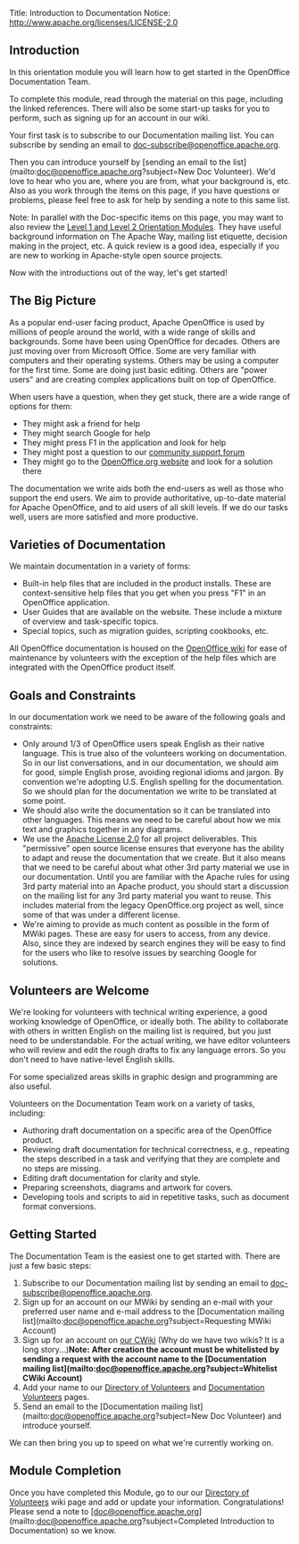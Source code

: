 Title:     Introduction to Documentation
Notice: http://www.apache.org/licenses/LICENSE-2.0

## Introduction

In this orientation module you will learn how to get started in the OpenOffice Documentation Team.

To complete this module, read through the material on this page, including the linked references. There will also be some start-up tasks for you to perform, such as signing up for an account in our wiki.

Your first task is to subscribe to our Documentation mailing list. You can subscribe by sending an email to [doc-subscribe@openoffice.apache.org](mailto:doc-subscribe@openoffice.apache.org).

Then you can introduce yourself by [sending an email to the list](mailto:doc@openoffice.apache.org?subject=New Doc Volunteer). We'd love to hear who you are, where you are from, what your background is, etc. Also as you work through the items on this page, if you have questions or problems, please feel free to ask for help by sending a note to this same list.

Note: In parallel with the Doc-specific items on this page, you may want to also review the [Level 1 and Level 2 Orientation Modules](https://openoffice.apache.org/orientation/index.html). They have useful background information on The Apache Way, mailing list etiquette, decision making in the project, etc. A quick review is a good idea, especially if you are new to working in Apache-style open source projects.

Now with the introductions out of the way, let's get started!

## The Big Picture

As a popular end-user facing product, Apache OpenOffice is used by millions of people around the world, with a wide range of skills and backgrounds. Some have been using OpenOffice for decades. Others are just moving over from Microsoft Office. Some are very familiar with computers and their operating systems. Others may be using a computer for the first time. Some are doing just basic editing. Others are "power users" and are creating complex applications built on top of OpenOffice.

When users have a question, when they get stuck, there are a wide range of options for them:

  - They might ask a friend for help
  - They might search Google for help
  - They might press F1 in the application and look for help
  - They might post a question to our [community support forum](https://forum.openoffice.org/)
  - They might go to the [OpenOffice.org website](https://www.openoffice.org) and look for a solution there

The documentation we write aids both the end-users as well as those who support the end users. We aim to provide authoritative, up-to-date material for Apache OpenOffice, and to aid users of all skill levels. If we do our tasks well, users are more satisfied and more productive.

## Varieties of Documentation

We maintain documentation in a variety of forms:

  - Built-in help files that are included in the product installs. These are context-sensitive help files that you get when you press "F1" in an OpenOffice application.
  - User Guides that are available on the website. These include a mixture of overview and task-specific topics.
  - Special topics, such as migration guides, scripting cookbooks, etc.

All OpenOffice documentation is housed on the [OpenOffice wiki](https://wiki.openoffice.org/wiki/Documentation) for ease of maintenance by volunteers with the exception of the help files which are integrated with the OpenOffice product itself.

## Goals and Constraints

In our documentation work we need to be aware of the following goals and constraints:

  - Only around 1/3 of OpenOffice users speak English as their native language. This is true also of the volunteers working on documentation. So in our list conversations, and in our documentation, we should aim for good, simple English prose, avoiding regional idioms and jargon. By convention we're adopting U.S. English spelling for the documentation. So we should plan for the documentation we write to be translated at some point.
  - We should also write the documentation so it can be translated into other languages. This means we need to be careful about how we mix text and graphics together in any diagrams.
  - We use the [Apache License 2.0](https://www.apache.org/licenses/LICENSE-2.0.html) for all project deliverables. This "permissive" open source license ensures that everyone has the ability to adapt and reuse the documentation that we create. But it also means that we need to be careful about what other 3rd party material we use in our documentation. Until you are familiar with the Apache rules for using 3rd party material into an Apache product, you should start a discussion on the mailing list for any 3rd party material you want to reuse. This includes material from the legacy OpenOffice.org project as well, since some of that was under a different license.
  - We're aiming to provide as much content as possible in the form of MWiki pages. These are easy for users to access, from any device. Also, since they are indexed by search engines they will be easy to find for the users who like to resolve issues by searching Google for solutions.

## Volunteers are Welcome

We're looking for volunteers with technical writing experience, a good working knowledge of OpenOffice, or ideally both. The ability to collaborate with others in written English on the mailing list is required, but you just need to be understandable. For the actual writing, we have editor volunteers who will review and edit the rough drafts to fix any language errors. So you don't need to have native-level English skills.

For some specialized areas skills in graphic design and programming are also useful.

Volunteers on the Documentation Team work on a variety of tasks, including:

  - Authoring draft documentation on a specific area of the OpenOffice product.
  - Reviewing draft documentation for technical correctness, e.g., repeating the steps described in a task and verifying that they are complete and no steps are missing.
  - Editing draft documentation for clarity and style.
  - Preparing screenshots, diagrams and artwork for covers.
  - Developing tools and scripts to aid in repetitive tasks, such as document format conversions.

## Getting Started

The Documentation Team is the easiest one to get started with. There are just a few basic steps:

1. Subscribe to our Documentation mailing list by sending an email to [doc-subscribe@openoffice.apache.org](mailto:doc-subscribe@openoffice.apache.org).
1. Sign up for an account on our MWiki by sending an e-mail with your preferred user name and e-mail address to the [Documentation mailing list](mailto:doc@openoffice.apache.org?subject=Requesting MWiki Account)
1. Sign up for an account on [our CWiki](https://cwiki.apache.org/confluence/display/OOOUSERS/Wiki+Home) (Why do we have two wikis? It is a long story...)**Note:** **After creation the account must be whitelisted by sending a request with the account name to the [Documentation mailing list](mailto:doc@openoffice.apache.org?subject=Whitelist CWiki Account)**
1. Add your name to our [Directory of Volunteers](https://cwiki.apache.org/confluence/display/OOOUSERS/Directory+of+Volunteers) and
[Documentation Volunteers](https://cwiki.apache.org/confluence/display/OOOUSERS/Documentation+Volunteers) pages.
1. Send an email to the [Documentation mailing list](mailto:doc@openoffice.apache.org?subject=New Doc Volunteer) and introduce yourself.

We can then bring you up to speed on what we're currently working on.

## Module Completion

Once you have completed this Module, go to our our [Directory of Volunteers](https://cwiki.apache.org/confluence/display/OOOUSERS/Directory+of+Volunteers) wiki page and add or update your information. Congratulations! Please send a note to [doc@openoffice.apache.org](mailto:doc@openoffice.apache.org?subject=Completed Introduction to Documentation) so we know.

